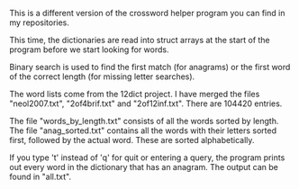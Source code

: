 This is a different version of the crossword helper program you can find in my repositories.

This time, the dictionaries are read into struct arrays at the start of the program before we start looking for words.

Binary search is used to find the first match (for anagrams) or the first word of the correct length (for missing letter searches).

The word lists come from the 12dict project. I have merged the files "neol2007.txt", "2of4brif.txt" and "2of12inf.txt". There are 104420 entries.

The file "words_by_length.txt" consists of all the words sorted by length.
The file "anag_sorted.txt" contains all the words with their letters sorted first, followed by the actual word. These are sorted alphabetically.

If you type 't' instead of 'q' for quit or entering a query, the program prints out every word in the dictionary that has an anagram. The output can be found in "all.txt".
